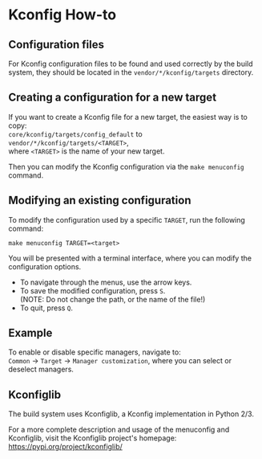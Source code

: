 # Kconfig How-to


## Configuration files

For Kconfig configuration files to be found and used correctly by the build system,
they should be located in the `vendor/*/kconfig/targets` directory.


## Creating a configuration for a new target

If you want to create a Kconfig file for a new target, the easiest way is to copy:  
`core/kconfig/targets/config_default` to `vendor/*/kconfig/targets/<TARGET>`,  
where `<TARGET>` is the name of your new target.

Then you can modify the Kconfig configuration via the `make menuconfig` command.


## Modifying an existing configuration

To modify the configuration used by a specific `TARGET`, run the following command:

    make menuconfig TARGET=<target>

You will be presented with a terminal interface, where you can modify the configuration options.

* To navigate through the menus, use the arrow keys.
* To save the modified configuration, press `S`.  
  (NOTE: Do not change the path, or the name of the file!)
* To quit, press `Q`.


## Example

To enable or disable specific managers, navigate to:  
`Common` -> `Target` -> `Manager customization`,
where you can select or deselect managers.


## Kconfiglib

The build system uses Kconfiglib, a Kconfig implementation in Python 2/3.

For a more complete description and usage of the menuconfig and Kconfiglib,
visit the Kconfiglib project's homepage: https://pypi.org/project/kconfiglib/
